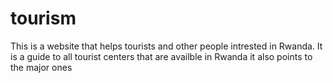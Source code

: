 # tourism
This is a website that helps tourists and other people intrested in Rwanda.
It is a guide to all tourist centers that are availble in Rwanda 
it also points to the major ones
